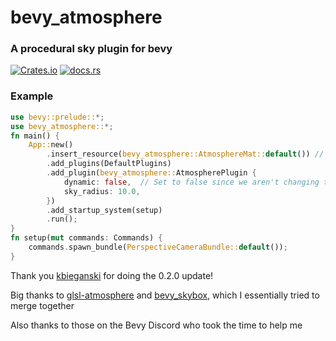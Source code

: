 # bevy_atmosphere

### A procedural sky plugin for bevy

[![Crates.io](https://img.shields.io/crates/d/bevy_atmosphere)](https://crates.io/crates/bevy_atmosphere) [![docs.rs](https://img.shields.io/docsrs/bevy_atmosphere)](https://docs.rs/bevy_atmosphere/) 

### Example
```rust
use bevy::prelude::*;
use bevy_atmosphere::*;
fn main() {
    App::new()
        .insert_resource(bevy_atmosphere::AtmosphereMat::default()) // Default Earth sky
        .add_plugins(DefaultPlugins)
        .add_plugin(bevy_atmosphere::AtmospherePlugin {
            dynamic: false,  // Set to false since we aren't changing the sky's appearance
            sky_radius: 10.0,
        })
        .add_startup_system(setup)
        .run();
}
fn setup(mut commands: Commands) {
    commands.spawn_bundle(PerspectiveCameraBundle::default());
}
```

Thank you [kbieganski](https://github.com/kbieganski) for doing the 0.2.0 update!

Big thanks to [glsl-atmosphere](https://github.com/wwwtyro/glsl-atmosphere) and [bevy_skybox](https://github.com/jomala/bevy_skybox), which I essentially tried to merge together

Also thanks to those on the Bevy Discord who took the time to help me 